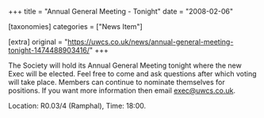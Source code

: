 +++
title = "Annual General Meeting - Tonight"
date = "2008-02-06"

[taxonomies]
categories = ["News Item"]

[extra]
original = "https://uwcs.co.uk/news/annual-general-meeting-tonight-1474488903416/"
+++

The Society will hold its Annual General Meeting tonight where the new Exec will be elected. Feel free to come and ask questions after which voting will take place. Members can continue to nominate themselves for positions. If you want more information then email exec@uwcs.co.uk.

Location: R0.03/4 (Ramphal), Time: 18:00.

